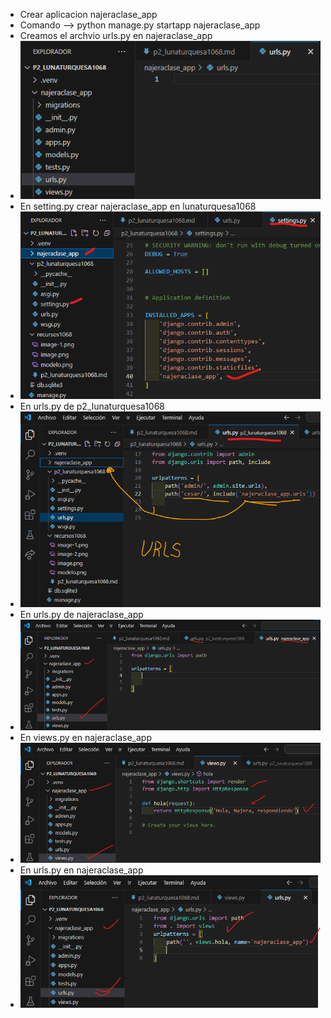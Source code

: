 - Crear aplicacion najeraclase_app
- Comando --> python manage.py startapp najeraclase_app
- Creamos el archvio urls.py en najeraclase_app
- ![alt text](image.png)
- En setting.py crear najeraclase_app en lunaturquesa1068
- ![alt text](image-2.png)
- En urls.py de p2_lunaturquesa1068 
- ![alt text](image-3.png)
-  En urls.py de najeraclase_app
- ![alt text](image-4.png)
- En views.py en najeraclase_app
- ![alt text](image-5.png)
- En urls.py en najeraclase_app
- ![alt text](image-6.png)